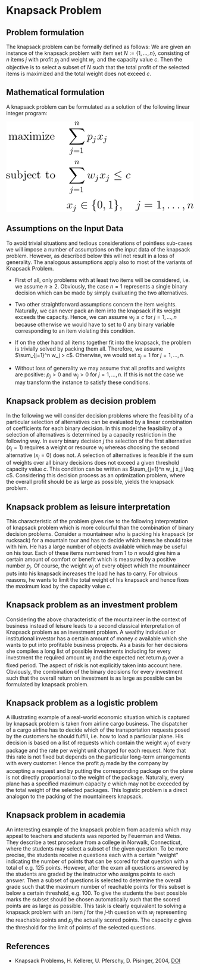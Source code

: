 # Knapsack Problem


## Problem formulation

The knapsack problem can be formally defined as follows: We are given an
instance of the knapsack problem with item set $N:= \lbrace 1,\ldots,n \rbrace$, consisting of $n$ items $j$ with profit
$p_j$ and weight $w_j$, and the capacity value $c$. Then the objective is to select a subset of $N$ such
that the total profit of the selected items is maximized and the total weight does not
exceed $c$.


## Mathematical formulation

A knapsack problem can be formulated as a solution of the following linear integer program:

![Mathematical formulation](./problem.png)


## Assumptions on the Input Data

To avoid trivial situations and tedious considerations of pointless sub-cases we will
impose a number of assumptions on the input data of the knapsack problem.
However, as described below this will not result in a loss of generality. The analogous assumptions apply also to most of the
variants of Knapsack Problem.

+ First of all, only problems with at least two items will be considered, i.e. we assume
$n \geq 2$. Obviously, the case $n = 1$ represents a single binary decision which can be
made by simply evaluating the two alternatives.

+ Two other straightforward assumptions concern the item weights. Naturally, we can
never pack an item into the knapsack if its weight exceeds the capacity. Hence, we
can assume $w_j \leq c$ for $j = 1, \ldots, n$ because otherwise we would have to set 
to $0$ any binary variable corresponding to an item violating this condition.

+ If on the other hand all items together fit into the knapsack,
the problem is trivially solved by packing them all. Therefore, we assume $\sum_{j=1}^n w_j  > c$.
Otherwise, we would set $x_j = 1$ for $j = 1,\ldots, n$.

+ Without loss of generality we may assume that all profits and weights are positive:
$p_j >0$ and $w_j > 0$ for $j=1, \ldots, n$. If this is not the case we may transform the instance to satisfy
these conditions.


## Knapsack problem as decision problem

In the following we will consider decision problems where the feasibility of a particular 
selection of alternatives can be evaluated by a linear combination of coefficients
for each binary decision. In this model the feasibility of a selection of alternatives is
determined by a capacity restriction in the following way. In every binary decision $j$
the selection of the first alternative $(x_j = 1)$ requires a weight or resource $w_j$ whereas
choosing the second alternative $(x_j = 0)$ does not. A selection of alternatives is feasible 
if the sum of weights over all binary decisions does not exceed a given threshold
capacity value $c$. This condition can be written as $\sum_{j=1}^n w_j x_j \leq c$. Considering this
decision process as an optimization problem, where the overall profit should be as
large as possible, yields the knapsack problem.



## Knapsack problem as leisure interpretation

This characteristic of the problem gives rise to the following interpretation of knapsack problem
which is more colourful than the combination of binary decision problems. Consider
a mountaineer who is packing his knapsack (or rucksack) for a mountain tour and
has to decide which items he should take with him. He has a large number of objects
available which may be useful on his tour. Each of these items numbered from $1$ to
$n$ would give him a certain amount of comfort or benefit which is measured by a
positive number $p_j$. Of course, the weight $w_j$ of every object which the mountaineer
puts into his knapsack increases the load he has to carry. For obvious reasons, he
wants to limit the total weight of his knapsack and hence fixes the maximum load
by the capacity value $c$.



## Knapsack problem as an investment problem

Considering the above characteristic of the mountaineer in the context of business
instead of leisure leads to a second classical interpretation of Knapsack problem as an investment problem. 
A wealthy individual or institutional investor has a certain amount
of money $c$ available which she wants to put into profitable business projects. As
a basis for her decisions she compiles a long list of possible investments including
for every investment the required amount $w_j$ and the expected net return $p_j$ over a
fixed period. The aspect of risk is not explicitly taken into account here. Obviously,
the combination of the binary decisions for every investment such that the overall
return on investment is as large as possible can be formulated by knapsack problem.


## Knapsack problem as a logistic problem

A illustrating example of a real-world economic situation which is captured
by knapsack problem is taken from airline cargo business. The dispatcher of a cargo airline has
to decide which of the transportation requests posed by the customers he should
fulfill, i.e. how to load a particular plane. His decision is based on a list of requests
which contain the weight $w_j$ of every package and the rate per weight unit charged
for each request. Note that this rate is not fixed but depends on the particular long-term 
arrangements with every customer. Hence the profit $p_j$ made by the company
by accepting a request and by putting the corresponding package on the plane is
not directly proportional to the weight of the package. Naturally, every plane has a
specified maximum capacity $c$ which may not be exceeded by the total weight of
the selected packages. This logistic problem is a direct analogon to the packing of
the mountaineers knapsack.



## Knapsack problem in academia

An interesting example of the knapsack problem from academia which may appeal
to teachers and students was reported by Feuerman and Weiss. They describe
a test procedure from a college in Norwalk, Connecticut, where the students may
select a subset of the given question. To be more precise, the students receive $n$
questions each with a certain "weight" indicating the number of points that can be
scored for that question with a total of e.g. 125 points. However, after the exam all
questions answered by the students are graded by the instructor who assigns points
to each answer. Then a subset of questions is selected to determine the overall grade
such that the maximum number of reachable points for this subset is below a certain
threshold, e.g. 100. To give the students the best possible marks the subset should
be chosen automatically such that the scored points are as large as possible. This
task is clearly equivalent to solving a knapsack problem with an item $j$ for the $j$-th
question with $w_j$ representing the reachable points and $p_j$ the actually scored points.
The capacity $c$ gives the threshold for the limit of points of the selected questions.


## References
- Knapsack Problems, H. Kellerer, U. Pferschy, D. Pisinger, 2004, [DOI](https://doi.org/10.1007/978-3-540-24777-7)





